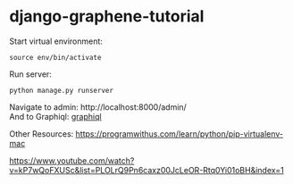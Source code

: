 # django-graphene-tutorial


Start virtual environment:

`source env/bin/activate`

Run server:

`python manage.py runserver`

Navigate to admin: http://localhost:8000/admin/ <br>
And to Graphiql: [graphiql](http://localhost:8000/graphql#query=query%20%7B%0A%20%20allQuestions%20%7B%0A%20%20%20%20title%0A%20%20%7D%0A%20%20anAnswer(id%3A7)%7B%0A%20%20%20%20answerText%0A%20%20%7D%0A%20%20allAnswersToQuestionX(questionId%3A4)%7B%0A%20%20%20%20answerText%0A%20%20%7D%0A%7D%0A)



Other Resources:
https://programwithus.com/learn/python/pip-virtualenv-mac

https://www.youtube.com/watch?v=kP7wQoFXUSc&list=PLOLrQ9Pn6caxz00JcLeOR-Rtq0Yi01oBH&index=1
